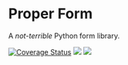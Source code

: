 # Proper Form

A *not-terrible* Python form library.

[![Coverage Status](https://coveralls.io/repos/github/jpscaletti/proper-form/badge.svg?branch=master)](https://coveralls.io/github/jpscaletti/proper-form?branch=master)
[![](https://travis-ci.org/jpscaletti/proper-form.svg?branch=master)](https://travis-ci.org/jpscaletti/proper-form/) 
[![](https://img.shields.io/pypi/pyversions/proper-form.svg)](https://pypi.python.org/pypi/proper-form)
